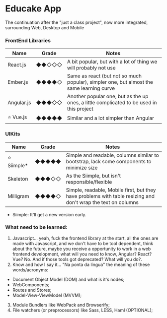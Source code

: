 # Educake App
The continuation after the "just a class project", now more integrated, surrounding Web, Desktop and Mobile

### FrontEnd Libraries
| Name          | Grade   | Notes |
|---------------|---------|-------|
|    React.js   | ◆◆◇◇◇ | A bit popular, but with a lot of thing we will probably not use |
|    Ember.js   | ◆◆◆◆◇ | Same as react (but not so much popular), simpler one, but almost the same learning curve |
|    Angular.js | ◆◆◆◇◇ | Another popular one, but as the up ones, a little complicated to be used in this project |
| ⭐️ Vue.js     | ◆◆◆◆◆ | Similar and a lot simpler than Angular |

### UIKits
| Name          | Grade   | Notes |
|---------------|---------|-------|
| ⭐️ Siimple\*    | ◆◆◆◆◆ | Simple and readable, columns similar to bootstrap, lack some components to minimize size |
|    Skeleton    | ◆◆◆◇◇ | As the Siimple, but isn't responsible/flexible  |
|    Milligram   | ◆◆◆◆◇ | Simple, readable, Mobile first, but they have problems with table resizing and don't wrap the text on columns |
* Siimple: It'll get a new version early.


### What need to be learned:
1. Javascript... yeah, fuck the frontend library at the start, all the ones are made with Javascript, and we don't have to be tool dependent, think about the future, maybe you receive a opportunity to work in a web frontend development, what will you need to know, Angular? React? Vue? No. And if those tools got deprecated? What will you do?.
2. Know and how I say it... "Na ponta da língua" the meaning of these words/acronyms:
  - Document Object Model (DOM) and what is it's nodes;
  - WebComponents;
  - Routes and Stores;
  - Model-View-ViewModel (MVVM);
3. Module Bundlers like WebPack and Browserify;
4. File watchers (or preprocessors) like Sass, LESS, Haml (OPTIONAL);
